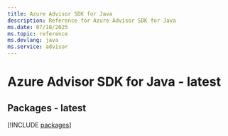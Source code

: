 ```yaml
---
title: Azure Advisor SDK for Java
description: Reference for Azure Advisor SDK for Java
ms.date: 07/18/2025
ms.topic: reference
ms.devlang: java
ms.service: advisor
---
```

# Azure Advisor SDK for Java - latest
## Packages - latest
[!INCLUDE [packages](advisor-index.md)]